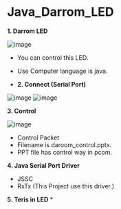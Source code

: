 # Java_Darrom_LED

**1. Darrom LED**

![image](https://user-images.githubusercontent.com/76181126/119914964-6da0f300-bf9c-11eb-9c5a-b858f025e5fa.png)
* You can control this LED.
* Use Computer language is java.



* **2. Connect (Serial Port)**

![image](https://user-images.githubusercontent.com/76181126/119914984-77c2f180-bf9c-11eb-901a-4229df1aeb03.png) ![image](https://user-images.githubusercontent.com/76181126/119914996-7abde200-bf9c-11eb-876f-2331300c18d8.png) 



**3. Control**

![image](https://user-images.githubusercontent.com/76181126/119915023-89a49480-bf9c-11eb-9bf2-78728b8af842.png)

* Control Packet
* Filename is daroom_control.pptx.
* PPT file has control way in pcom.


**4. Java Serial Port Driver**
* JSSC 
* RxTx (This Project use this driver.)



**5. Teris in LED**
* 
